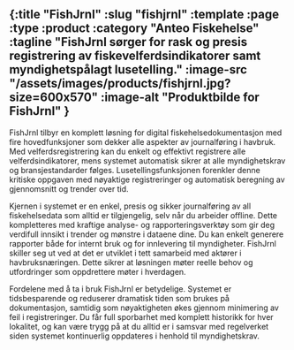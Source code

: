 {:title "FishJrnl"
 :slug "fishjrnl"
 :template :page
 :type :product
 :category "Anteo Fiskehelse"
 :tagline "FishJrnl sørger for rask og presis registrering av fiskevelferdsindikatorer samt myndighetspålagt lusetelling."
 :image-src "/assets/images/products/fishjrnl.jpg?size=600x570"
 :image-alt "Produktbilde for FishJrnl"
}
---

FishJrnl tilbyr en komplett løsning for digital fiskehelsedokumentasjon med fire hovedfunksjoner som dekker alle aspekter av journalføring i havbruk. Med velferdsregistrering kan du enkelt og effektivt registrere alle velferdsindikatorer, mens systemet automatisk sikrer at alle myndighetskrav og bransjestandarder følges. Lusetellingsfunksjonen forenkler denne kritiske oppgaven med nøyaktige registreringer og automatisk beregning av gjennomsnitt og trender over tid.

Kjernen i systemet er en enkel, presis og sikker journalføring av all fiskehelsedata som alltid er tilgjengelig, selv når du arbeider offline. Dette kompletteres med kraftige analyse- og rapporteringsverktøy som gir deg verdifull innsikt i trender og mønstre i dataene dine. Du kan enkelt generere rapporter både for internt bruk og for innlevering til myndigheter.
FishJrnl skiller seg ut ved at det er utviklet i tett samarbeid med aktører i havbruksnæringen. Dette sikrer at løsningen møter reelle behov og utfordringer som oppdrettere møter i hverdagen.

Fordelene med å ta i bruk FishJrnl er betydelige. Systemet er tidsbesparende og reduserer dramatisk tiden som brukes på dokumentasjon, samtidig som nøyaktigheten økes gjennom minimering av feil i registreringer. Du får full sporbarhet med komplett historikk for hver lokalitet, og kan være trygg på at du alltid er i samsvar med regelverket siden systemet kontinuerlig oppdateres i henhold til myndighetskrav.
